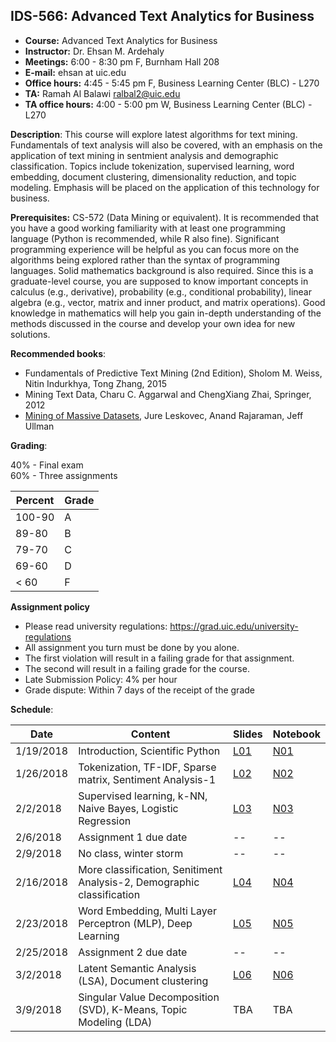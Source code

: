 ## IDS-566: Advanced Text Analytics for Business

- **Course:** Advanced Text Analytics for Business
- **Instructor:** Dr. Ehsan M. Ardehaly
- **Meetings:** 6:00 - 8:30 pm F, Burnham Hall 208
- **E-mail:** ehsan at uic.edu
- **Office hours:** 4:45 - 5:45 pm F, Business Learning Center (BLC) - L270
- **TA:** Ramah Al Balawi <ralbal2@uic.edu>
- **TA office hours:** 4:00 - 5:00 pm W, Business Learning Center (BLC) - L270


**Description**: This course will explore latest algorithms for text mining. Fundamentals of text analysis will also be covered, with an emphasis on the application of text mining in sentmient analysis and demographic classification. Topics include tokenization, supervised learning, word embedding, document clustering, dimensionality reduction, and topic modeling. Emphasis will be placed on the application of this technology for business.

**Prerequisites:** CS-572 (Data Mining or equivalent). It is recommended that you have a good working familiarity with at least one programming language (Python is recommended, while R also fine). Significant programming experience will be helpful as you can focus more on the algorithms being explored rather than the syntax of programming languages.
Solid mathematics background is also required. Since this is a graduate-level course, you are supposed to know important concepts in calculus (e.g., derivative), probability (e.g., conditional probability), linear algebra (e.g., vector, matrix and inner product, and matrix operations). Good knowledge in mathematics will help you gain in-depth understanding of the methods discussed in the course and develop your own idea for new solutions.


**Recommended books**:
- Fundamentals of Predictive Text Mining (2nd Edition), Sholom M. Weiss, Nitin Indurkhya, Tong Zhang, 2015
- Mining Text Data, Charu C. Aggarwal and ChengXiang Zhai, Springer, 2012
- [Mining of Massive Datasets](http://www.mmds.org/), Jure Leskovec, Anand Rajaraman, Jeff Ullman

**Grading**:

40% - Final exam <br>
60% - Three assignments

| **Percent** | **Grade** |
|-------------|-----------|
| 100-90      | A         |
| 89-80       | B         |
| 79-70       | C         |
| 69-60       | D         |
| < 60        | F         |

**Assignment policy**
- Please read university regulations: https://grad.uic.edu/university-regulations
- All assignment you turn must be done by you alone.
- The first violation will result in a failing grade for that assignment. 
- The second will result in a failing grade for the course.
- Late Submission Policy: 4% per hour 
- Grade dispute: Within 7 days of the receipt of the grade

**Schedule**:

|Date|Content|Slides|Notebook|
|--|--|--|--|
|1/19/2018|Introduction, Scientific Python| [L01](Lecture-1/lecture-1.pdf) | [N01](Lecture-1/Lecture-1.ipynb) |
|1/26/2018|Tokenization, TF-IDF, Sparse matrix, Sentiment Analysis-1| [L02](Lecture-2/Lecture-2.pdf) | [N02](Lecture-2/Lecture-2.ipynb) |
|2/2/2018|Supervised learning, k-NN, Naive Bayes, Logistic Regression| [L03](Lecture-3/Lecture-3.pdf) | [N03](Lecture-3/Lecture-3.ipynb) |
|2/6/2018|Assignment 1 due date| -- | -- |
|2/9/2018|No class, winter storm| -- | -- |
|2/16/2018|More classification, Senitiment Analysis-2, Demographic classification| [L04](Lecture-4/Lecture-4.pdf) | [N04](Lecture-4/Lecture-4.ipynb) |
|2/23/2018|Word Embedding, Multi Layer Perceptron (MLP), Deep Learning | [L05](Lecture-5/Lecture-5.pdf) | [N05](Lecture-5/Lecture-5.ipynb)  |
|2/25/2018|Assignment 2 due date| -- | -- |
|3/2/2018|Latent Semantic Analysis (LSA), Document clustering| [L06](Lecture-6/Lecture-6.pdf) | [N06](Lecture-6/Lecture-6.ipynb)  |
|3/9/2018|Singular Value Decomposition (SVD), K-Means, Topic Modeling (LDA) | TBA | TBA |

